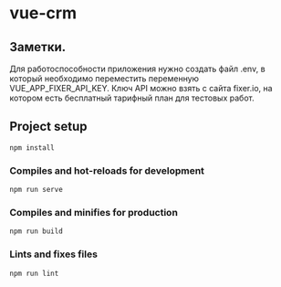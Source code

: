 # vue-crm

## Заметки.
Для работоспособности приложения нужно создать файл .env, в который необходимо переместить переменную VUE_APP_FIXER_API_KEY. 
Ключ API можно взять с сайта fixer.io, на котором есть бесплатный тарифный план для тестовых работ.

## Project setup
```
npm install
```

### Compiles and hot-reloads for development
```
npm run serve
```

### Compiles and minifies for production
```
npm run build
```

### Lints and fixes files
```
npm run lint
```
